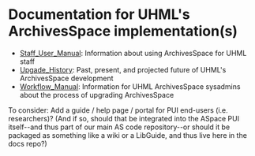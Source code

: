 # Documentation for UHML's ArchivesSpace implementation(s)

- [Staff_User_Manual](https://github.com/UnivHI-MLib-Arch/ASpace-Docs/blob/main/Staff_User_Manual/README.md): Information about using ArchivesSpace for UHML staff
- [Upgade_History](https://github.com/UnivHI-MLib-Arch/ASpace-Docs/blob/main/Upgrade_History/README.md): Past, present, and projected future of UHML's ArchivesSpace development
- [Workflow_Manual](https://github.com/UnivHI-MLib-Arch/ASpace-Docs/blob/main/Workflow_Manual/README.md): Information for UHML ArchivesSpace sysadmins about the process of upgrading ArchivesSpace

To consider: Add a guide / help page / portal for PUI end-users (i.e. researchers)?  (And if so, should that be integrated into the ASpace PUI itself--and thus part of our main AS code repository--or should it be packaged as something like a wiki or a LibGuide, and thus live here in the docs repo?)
